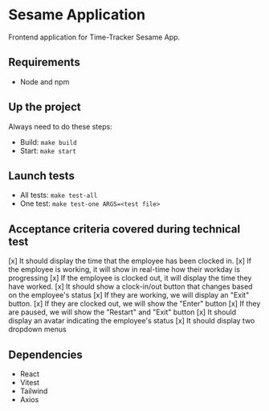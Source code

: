 # Sesame Application

Frontend application for Time-Tracker Sesame App.

## Requirements
- Node and npm

## Up the project

Always need to do these steps:
- Build: `make build`
- Start: `make start`

## Launch tests

- All tests: `make test-all`
- One test: `make test-one ARGS=<test file>`

## Acceptance criteria covered during technical test
[x] It should display the time that the employee has been clocked in.
[x] If the employee is working, it will show in real-time how their workday is progressing
[x] If the employee is clocked out, it will display the time they have worked.
[x] It should show a clock-in/out button that changes based on the employee's status
[x] If they are working, we will display an "Exit" button.
[x] If they are clocked out, we will show the "Enter" button
[x] If they are paused, we will show the "Restart" and "Exit" button
[x] It should display an avatar indicating the employee's status
[x] It should display two dropdown menus


## Dependencies
- React
- Vitest
- Tailwind
- Axios
